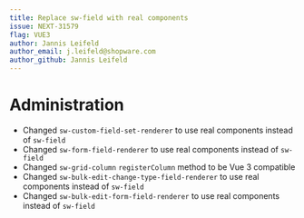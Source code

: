 ```yaml
---
title: Replace sw-field with real components
issue: NEXT-31579
flag: VUE3
author: Jannis Leifeld
author_email: j.leifeld@shopware.com
author_github: Jannis Leifeld
---
```

# Administration
* Changed `sw-custom-field-set-renderer` to use real components instead of `sw-field`
* Changed `sw-form-field-renderer` to use real components instead of `sw-field`
* Changed `sw-grid-column` `registerColumn` method to be Vue 3 compatible
* Changed `sw-bulk-edit-change-type-field-renderer` to use real components instead of `sw-field`
* Changed `sw-bulk-edit-form-field-renderer` to use real components instead of `sw-field`
